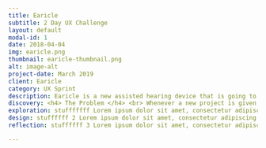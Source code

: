 ```yaml
---
title: Earicle
subtitle: 2 Day UX Challenge
layout: default
modal-id: 1
date: 2018-04-04
img: earicle.png
thumbnail: earicle-thumbnail.png
alt: image-alt
project-date: March 2019
client: Earicle
category: UX Sprint
description: Earicle is a new assisted hearing device that is going to change your llfe! Look your conversation partner in the eye while wearing one Earicle to hear what they are REALLY thinking. It's probably fair enough to say that this was an April Fools project at GA. It was our first time working with developers. A 2-day sprint that was a lot of fun.
discovery: <h4> The Problem </h4> <br> Whenever a new project is given, there is so much going on, that it’s hard to un ravel or digest all of the messiness, until the project is over. Hopefully because I’ve gone through the process, I can share what I have learned in an easily digestable way for you. <br> For this projecet, we were given most of the research results upfront. It was simply an opportunity to take what was given us, and create a website focusing on the goal of having users sign up for emails where they can learn more.  This is the prompt we were given from our instructors… <br> <br> <h4> Project Overview </h4> This is what we got from our instructors… <br> "Earicle is a new assisted hearing device that is going to change your llfe! Look your conversation partner in the eye while wearing one Earicle to hear what they are REALLY thinking. But don’t stop there - two Earicles can extend your ‘hearing range’ 10s into the past and 10s into the future. Sign up now for our upcoming beta launch to be the first to get this amazing product. Supplies extremely limited." <br> It sounded more like a sales pitch, so we decided that we were making a landing page.  Right away (knowing we ultimately had little time) we looked up inspiration for marketing landing pages. Of course Apple was one that came to mind first, and they seem to constantly be showcasing soemthing new. Assuming Apple does pretty good with marketing their new technologies, we used their marketing page as a model to follow. Their website was separated into sections. <br> <a> <img src="img/earicle/apple_inspiration.png"</a> <br> We were also given a “User Stories” page that showed what the business needs and user needs were. Once again we had a bit to in order to create a finished product that met those needs. But it was good practice, because that’s part of what the job will be like in  an organization. In a bigger organization, I imagine this information could come from the Product Manager. In a start up, I may be required to get all of the information via research, and it would be critical to have more time to conduct and synthesize that research. <br> <br> <a> <img src="img/earicle/user_story.png"</a>  <br> <br> From this information, I mentally back-logged some ideas of how to best design for this user with the existing mail chimp forms. I did some sketches, to communicate to the developers what I expected the site to look like.  <br> <br> <a> <img src="img/earicle/first_sketches”</a> <br> <br> form options for users to choose what kind of info they wanted to receive to their inbox <a> <img src="img/earicle/form_one.jpg”</a> <br> <br> The sketches of those solutions looked like this <br> <h4> Research </h4> <br> This was the persona that we were given <br> <strong>  User Profile </strong> </li> <br> <li> Understands testing and beta programs </li> <li> Technically savvy, digital native, willing to take risks and experiment </li> <br> <a> <img src="img/earicle/first_sketches”</a> <br> <br> <br> <li> <strong> Behaviors </strong> As a user, I… <br> <li> Want confirmation from the client that I am now on the list to receive notifications via email from the business </li> <li> Want to feel like I am getting something of value in exchange for my personal information</li> <li>Don’t want to get email spam</li> <li>Want to enter my personal information as quickly and easily as possible</li> <li>Am concerned about the privacy of my personal information</li> <li>Want to explore other areas of the site to learn more about the business </li> <li> Want to explore other areas of the site to learn more about the part of this business</li> <li>Don’t want to feel like I’m giving away my information to a third-party site </li> <li>Want to know that the sign-up experience is a legitimate and seamless </li>
exploration: stufffffff Lorem ipsum dolor sit amet, consectetur adipiscing elit, sed do eiusmod tempor incididunt ut labore et dolore magna aliqua. Ut enim ad minim veniam, quis nostrud exercitation ullamco laboris nisi ut aliquip ex ea commodo consequat.
design: stuffffff 2 Lorem ipsum dolor sit amet, consectetur adipiscing elit, sed do eiusmod tempor incididunt ut labore et dolore magna aliqua. Ut enim ad minim veniam, quis nostrud exercitation ullamco laboris nisi ut aliquip ex ea commodo consequat.
reflection: stuffffff 3 Lorem ipsum dolor sit amet, consectetur adipiscing elit, sed do eiusmod tempor incididunt ut labore et dolore magna aliqua. Ut enim ad minim veniam, quis nostrud exercitation ullamco laboris nisi ut aliquip ex ea commodo consequat.

---
```


